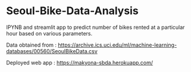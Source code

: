 # Seoul-Bike-Data-Analysis
IPYNB and streamlit app to predict number of bikes rented at a particular hour based on various parameters.

Data obtained from : https://archive.ics.uci.edu/ml/machine-learning-databases/00560/SeoulBikeData.csv

Deployed web app : https://makyona-sbda.herokuapp.com/
